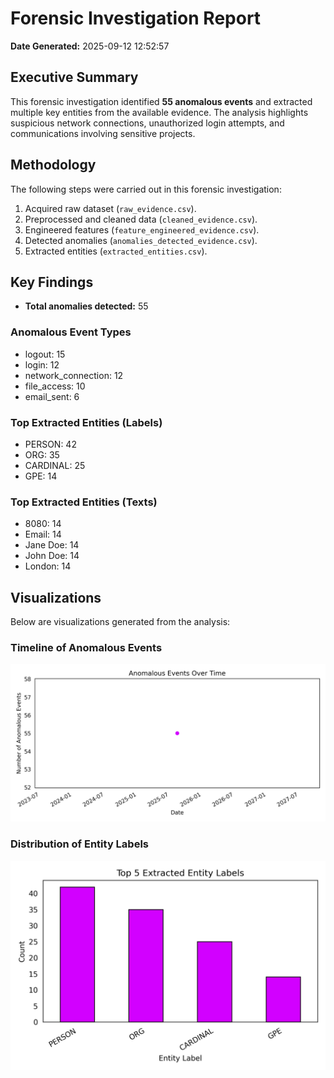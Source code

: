 # Forensic Investigation Report

**Date Generated:** 2025-09-12 12:52:57

## Executive Summary
This forensic investigation identified **55 anomalous events** and extracted multiple key entities from the available evidence. The analysis highlights suspicious network connections, unauthorized login attempts, and communications involving sensitive projects.

## Methodology
The following steps were carried out in this forensic investigation:
1. Acquired raw dataset (`raw_evidence.csv`).
2. Preprocessed and cleaned data (`cleaned_evidence.csv`).
3. Engineered features (`feature_engineered_evidence.csv`).
4. Detected anomalies (`anomalies_detected_evidence.csv`).
5. Extracted entities (`extracted_entities.csv`).

## Key Findings
- **Total anomalies detected:** 55

### Anomalous Event Types
- logout: 15
- login: 12
- network_connection: 12
- file_access: 10
- email_sent: 6

### Top Extracted Entities (Labels)
- PERSON: 42
- ORG: 35
- CARDINAL: 25
- GPE: 14

### Top Extracted Entities (Texts)
- 8080: 14
- Email: 14
- Jane Doe: 14
- John Doe: 14
- London: 14

## Visualizations
Below are visualizations generated from the analysis:

### Timeline of Anomalous Events
![Anomalous Events Timeline](anomalous_events_timeline.png)

### Distribution of Entity Labels
![Entity Distribution](entity_distribution.png)
